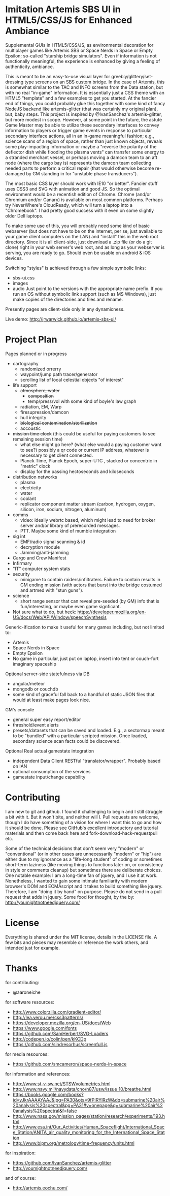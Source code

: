 Imitation Artemis SBS UI in HTML5/CSS/JS for Enhanced Ambiance
==============================================================

Supplemental GUIs in HTML5/CSS/JS, as environmental decoration for multiplayer games like Artemis SBS or Space Nerds in Space or Empty Epsilon; so-called "starship bridge simulators". Even if information is not functionally meaningful, the experience is enhanced by giving a feeling of authenticity, ambiance.

This is meant to be an easy-to-use visual layer for greebly/glittery/set-dressing type screens on an SBS custom bridge. In the case of Artemis, this is somewhat similar to the TAC and INFO screens from the Data station, but with no real "in-game" information. It is essentially just a CSS theme with an HTML5 "template" and a few examples to get you started. At the fancier end of things, you could probably glue this together with some kind of fancy NodeJS backend like artemis-glitter (that was certainly my original plan), but, baby steps. This project is inspired by @IvanSanchez's artemis-glitter, but more modest in scope. However, at some point in the future, the astute Game Master may be able to utilize these secondary interfaces to convey information to players or trigger game events in response to particular secondary interface actions, all in an in-game meaningful fashion; e.g., science scans of a region of space, rather than just known objects, reveals some play-impacting information or maybe a "reverse the polarity of the deflector dish while flooding the plasma vents" can transfer some energy to a stranded merchant vessel, or perhaps moving a damcon team to an aft node (where the cargo bay is) represents the damcon team collecting needed parts to perform a critical repair (that would otherwise become re-damaged by GM standing in for "unstable phase transducers").

The most basic CSS layer should work with IE10 "or better". Fancier stuff uses CSS3 and SVG with animation and good JS. So the optimal environment would be a recentish edition of Chrome. Chrome (and/or Chromium and/or Canary) is available on most common platforms. Perhaps try NeverWhere's CloudReady, which will turn a laptop into a "Chromebook". I had pretty good success with it even on some slightly older Dell laptops.

To make some use of this, you will probably need some kind of basic webserver (but does not have to be on the internet, per se, just available to your game client computers on the LAN) and "install" this in the web root directory. Since it is all client-side, just download a .zip file (or do a git clone) right in your web server's web root, and as long as your webserver is serving, you are ready to go. Should even be usable on android & iOS devices.

Switching "styles" is achieved through a few simple symbolic links:  
 * sbs-ui.css
 * images
 * audio
Just point to the versions with the appropriate name prefix. If you run an OS without symbolic link support (such as MS Windows), just make copies of the directories and files and rename.

Presently pages are client-side only in any dynamicness. 

Live demo:  http://jrwarwick.github.io/artemis-sbs-ui/


Project Plan
============
Pages planned or in progress
 * cartography
	* randomized orrerry
	* waypoint/jump path tracer/generator
	* scrolling list of local celestial objects "of interest"
 * life support
	* ~~atmosphere, water~~
		* ~~composition~~
		* temp/press/vol with some kind of boyle's law graph
	* radiation, EM, Warp
	* firesupression/damcon
	* hull integrity
	* ~~biological contamination/sterilization~~
	* accoustic
 * ~~mission time clock~~  (this could be useful for paying customers to see remaining session time)
	* what else might go here? (what else would a paying customer want to see?) possibly a qr code or current IP address, whatever is necessary to get client connected.
	* Planck Time, Planck Epoch, super-UTC , stacked or concentric in "metric" clock 
	* display for the passing hectoseconds and kiloseconds
 * distribution networks
   	* plasma
  	* electricity
  	* water
  	* coolant
	* replicator component matter stream (carbon, hydrogen, oxygen, silicon, iron, sodium, nitrogen, aluminum)
 * comms
	* video:  ideally webrtc based, which might lead to need for broker server and/or library of prerecorded messages.
	* PTT. Maybe some kind of mumble integration
 * sig int  
	* EMF/radio signal scanning & id
	* decryption module
	* Jamming/anti-jamming
 * Cargo and Crew Manifest
 * Infirmary
 * "IT" computer system stats
 * security
	* minigame to contain raiders/infiltraters. Failure to contain results in GM ending mission (with actors that burst into the bridge costumed and artmed with "stun guns").
 * science 
	* short range sensor that can reveal pre-seeded (by GM) info that is fun/interesting, or maybe even game signficant.
 * Not sure what to do, but heck: https://developer.mozilla.org/en-US/docs/Web/API/Window/speechSynthesis

Generic-ification to make it useful for many games including, but not limited to:
 * Artemis
 * Space Nerds in Space
 * Empty Epsilon
 * No game in particular, just put on laptop, insert into tent or couch-fort imaginary spaceship

Optional server-side statefulness via DB
 * angular/meteor
 * mongodb or couchdb
 * some kind of graceful fall back to a handful of static JSON files that would at least make pages look nice.

GM's console
 * general super easy report/editor
 * threshold/event alerts
 * presets/datasets that can be saved and loaded. E.g., a sectormap meant to be "bundled" with a particular scripted mission. Once loaded, secondary science scan facts could be discovered.

Optional Real actual gamestate integration
 * independent Data Client RESTful "translator/wrapper". Probably based on IAN 
 * optional consumption of the services
 * gamestate input/change capability


Contributing
============
I am new to git and github. I found it challenging to begin and I still struggle a bit with it. But it won't bite, and neither will I. Pull requests are welcome, though I do have something of a vision for where I want this to go and how it should be done. Please see GitHub's excellent introductory and tutorial materials and then come back here and fork-download-hack-requestpull etc.

Some of the technical decisions that don't seem very "modern" or "conventional" (or in other cases are unnecessarily "modern" or "hip") are either due to my ignorance as a "life-long student" of coding or sometimes short-term laziness (like moving things to functions later on, or consistency in style or comments cleanup) but sometimes there are deliberate choices. One notable example: I am a long-time fan of jquery, and I use it at work. Nonetheless, I wanted to gain some intimate familiarity with modern browser's DOM and ECMAscript and it takes to build something like jquery. Therefore, I am "doing it by hand" on purpose. Please do not send in a pull request that adds in jquery. Some food for thought, by the by: http://youmightnotneedjquery.com/ 


License
=======
Everything is shared under the MIT license, details in the LICENSE file. A few bits and pieces may resemble or reference the work others, and intended just for example.


Thanks
======

for contributing:
* @aaroneiche

for software resources:
*  http://www.colorzilla.com/gradient-editor/
*  http://lea.verou.me/css3patterns/
*  https://developer.mozilla.org/en-US/docs/Web
*  https://www.google.com/fonts  
*  https://github.com/SamHerbert/SVG-Loaders
*  http://codepen.io/colin/pen/kKCDp
*  https://github.com/sindresorhus/screenfull.js

for media resources:
*  https://github.com/smcameron/space-nerds-in-space

for information and references:
*  http://www.st-v-sw.net/STSWvolumetrics.html
*  http://www.navy.mil/navydata/cno/n87/usw/issue_10/breathe.html
*  https://books.google.com/books?id=yJkrAAAAYAAJ&lpg=PA30&ots=9fPIRYlRzW&dq=submarine%20air%20analysis%20spectral&pg=PA31#v=onepage&q=submarine%20air%20analysis%20spectral&f=false
*  http://www.nasa.gov/mission_pages/station/research/experiments/193.html
*  http://www.esa.int/Our_Activities/Human_Spaceflight/International_Space_Station/ANITA_air_quality_monitoring_for_the_International_Space_Station
*  http://www.bipm.org/metrology/time-frequency/units.html

for inspiration:
* https://github.com/IvanSanchez/artemis-glitter
* http://youmightnotneedjquery.com/

and of course:
*  http://artemis.eochu.com/
